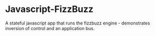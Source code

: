 Javascript-FizzBuzz
===================

A stateful javascript app that runs the fizzbuzz engine - demonstrates inversion of control and an application bus.